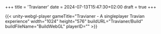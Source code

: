 +++
title = 'Travianer'
date = 2024-07-13T15:47:30+02:00
draft = true
+++

{{< unity-webgl-player 
    gameTitle="Travianer - A singleplayer Travian experience"
    width="1024" 
    height="576"
    buildURL="Travianer/Build" 
    buildFileName="BuildWebGL"
    playerID=""  >}}



